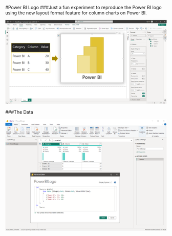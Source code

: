 #Power BI Logo
###Just a fun experiment to reproduce the Power BI logo using the new layout format feature for column charts on Power BI.

![Logo](report.png)

###The Data

![PowerQuery](power_query.png)